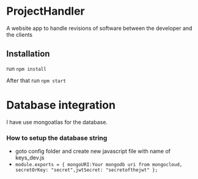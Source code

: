 # ProjectHandler
A website app to handle revisions of software between the developer and the clients

## Installation
run  `npm install`

After that 
run `npm start`
# Database integration
I have use mongoatlas for the database.
### How to setup the database string 
- goto config folder and create new javascript file with name of 
keys_dev.js
- `module.exports = {
  mongoURI:Your mongodb uri from mongocloud,
  secretOrKey: "secret",jwtSecret: "secretofthejwt"
};
 `